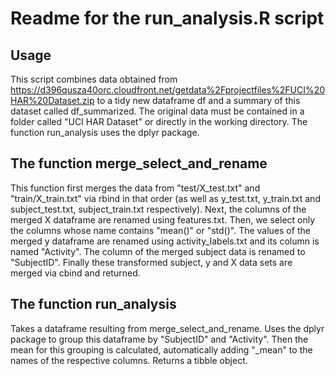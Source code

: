 # Readme for the run_analysis.R script
## Usage
This script combines data obtained from https://d396qusza40orc.cloudfront.net/getdata%2Fprojectfiles%2FUCI%20HAR%20Dataset.zip to a tidy new dataframe df and a summary of this dataset called df_summarized. The original data must be contained in a folder called "UCI HAR Dataset" or directly in the working directory. The function run_analysis uses the dplyr package.

## The function merge_select_and_rename
This function first merges the data from "test/X_test.txt" and "train/X_train.txt" via rbind in that order (as well as y_test.txt, y_train.txt and subject_test.txt, subject_train.txt respectively). 
Next, the columns of the merged X dataframe are renamed using features.txt. Then, we select only the columns whose name contains "mean()" or "std()". The values of the merged y dataframe are renamed using activity_labels.txt and its column is named "Activity". The column of the merged subject data is renamed to "SubjectID". Finally these transformed subject, y and X data sets are merged via cbind and returned.

## The function run_analysis
Takes a dataframe resulting from merge_select_and_rename. Uses the dplyr package to group this dataframe by "SubjectID" and "Activity". Then the mean for this grouping is calculated, automatically adding "_mean" to the names of the respective columns. Returns a tibble object.

